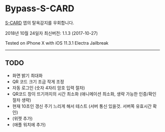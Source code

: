 # Bypass-S-CARD

[S-CARD](https://itunes.apple.com/kr/app/id694577480) 앱의 탈옥감지를 우회합니다.

2018년 10월 24일자 최신버전: 1.1.3 (2017-10-27)

Tested on iPhone X with iOS 11.3.1 Electra Jailbreak

---

## TODO

- 화면 밝기 최대화
- QR 코드 크기 조금 작게 조정
- 자동 로그인 (숫자 4자리 암호 입력 절차)
- QR코드 창이 뜨기까지의 시간 최소화 (애니메이션 최소화, 생략 가능한 인증/확인 절차 생략)
- 현재 10초인 갱신 주기 느리게 해서 테스트 (서버 통신 있을것. 서버쪽 유효시간 확인)
- (위젯 추가)
- (애플 워치에 추가)